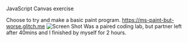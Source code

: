 JavaScript Canvas exercise

Choose to try and make a basic paint program.
https://ms-paint-but-worse.glitch.me
![Screen Shot](strayllama.github.com/ms_paint_Canvas_lab/public/ms_paint_Canvas_screenShot.png)
Was a paired coding lab, but partner left after 40mins and I finished by myself for 2 hours.
